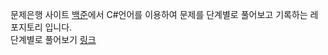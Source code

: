 문제은행 사이트 [백준](https://www.acmicpc.net/)에서 C#언어를 이용하여 문제를 단계별로 풀어보고 기록하는 레포지토리 입니다.    
단계별로 풀어보기 [링크](https://www.acmicpc.net/step)
